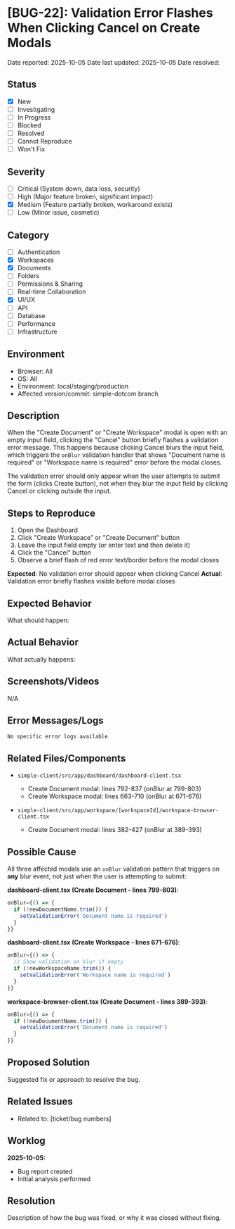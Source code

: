 # [BUG-22]: Validation Error Flashes When Clicking Cancel on Create Modals

Date reported: 2025-10-05
Date last updated: 2025-10-05
Date resolved:

## Status

- [x] New
- [ ] Investigating
- [ ] In Progress
- [ ] Blocked
- [ ] Resolved
- [ ] Cannot Reproduce
- [ ] Won't Fix

## Severity

- [ ] Critical (System down, data loss, security)
- [ ] High (Major feature broken, significant impact)
- [x] Medium (Feature partially broken, workaround exists)
- [ ] Low (Minor issue, cosmetic)

## Category

- [ ] Authentication
- [x] Workspaces
- [x] Documents
- [ ] Folders
- [ ] Permissions & Sharing
- [ ] Real-time Collaboration
- [x] UI/UX
- [ ] API
- [ ] Database
- [ ] Performance
- [ ] Infrastructure

## Environment

- Browser: All
- OS: All
- Environment: local/staging/production
- Affected version/commit: simple-dotcom branch

## Description

When the "Create Document" or "Create Workspace" modal is open with an empty input field, clicking the "Cancel" button briefly flashes a validation error message. This happens because clicking Cancel blurs the input field, which triggers the `onBlur` validation handler that shows "Document name is required" or "Workspace name is required" error before the modal closes.

The validation error should only appear when the user attempts to submit the form (clicks Create button), not when they blur the input field by clicking Cancel or clicking outside the input.

## Steps to Reproduce

1. Open the Dashboard
2. Click "Create Workspace" or "Create Document" button
3. Leave the input field empty (or enter text and then delete it)
4. Click the "Cancel" button
5. Observe a brief flash of red error text/border before the modal closes

**Expected**: No validation error should appear when clicking Cancel
**Actual**: Validation error briefly flashes visible before modal closes

## Expected Behavior

What should happen:

## Actual Behavior

What actually happens:

## Screenshots/Videos

N/A

## Error Messages/Logs

```
No specific error logs available
```

## Related Files/Components

- `simple-client/src/app/dashboard/dashboard-client.tsx`
  - Create Document modal: lines 792-837 (onBlur at 799-803)
  - Create Workspace modal: lines 663-710 (onBlur at 671-676)

- `simple-client/src/app/workspace/[workspaceId]/workspace-browser-client.tsx`
  - Create Document modal: lines 382-427 (onBlur at 389-393)

## Possible Cause

All three affected modals use an `onBlur` validation pattern that triggers on **any** blur event, not just when the user is attempting to submit:

**dashboard-client.tsx (Create Document - lines 799-803)**:
```typescript
onBlur={() => {
  if (!newDocumentName.trim()) {
    setValidationError('Document name is required')
  }
}}
```

**dashboard-client.tsx (Create Workspace - lines 671-676)**:
```typescript
onBlur={() => {
  // Show validation on blur if empty
  if (!newWorkspaceName.trim()) {
    setValidationError('Workspace name is required')
  }
}}
```

**workspace-browser-client.tsx (Create Document - lines 389-393)**:
```typescript
onBlur={() => {
  if (!newDocumentName.trim()) {
    setValidationError('Document name is required')
  }
}}
```

## Proposed Solution

Suggested fix or approach to resolve the bug.

## Related Issues

- Related to: [ticket/bug numbers]

## Worklog

**2025-10-05:**
- Bug report created
- Initial analysis performed

## Resolution

Description of how the bug was fixed, or why it was closed without fixing.
